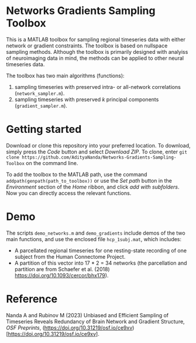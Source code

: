 # Networks Gradients Sampling Toolbox

This is a MATLAB toolbox for sampling regional timeseries data with either network or gradient constraints. The toolbox is based on nullspace sampling methods. Although the toolbox is primarily designed with analyiss of neuroimaging data in mind, the methods can be applied to other neural timeseries data.

The toolbox has two main algorithms (functions):
1. sampling timeseries with preserved intra- or all-network correlations (`network_sampler.m`).
2. sampling timeseries with preserved _k_ principal components (`gradient_sampler.m`).

# Getting started

Download or clone this repository into your preferred location. To download, simply press the _Code_ button and select _Download ZIP_.  To clone, enter `git clone https://github.com/AdityaNanda/Networks-Gradients-Sampling-Toolbox` on the command line.

To add the toolbox to the MATLAB path, use the command `addpath(genpath(path_to_toolbox))` or use the _Set path_ button in the _Environment_ section of the _Home_ ribbon, and click _add with subfolders_. Now you can directly access the relevant functions.

# Demo

The scripts `demo_networks.m` and `demo_gradients` include demos of the two main functions, and use the enclosed file `hcp_1subj.mat`, which includes:

* A parcellated regional timeseries for one resting-state recording of one subject from the Human Connectome Project.
* A partition of this vector into 17 * 2 = 34 networks (the parcellation and partition are from Schaefer et al. (2018) https://doi.org/10.1093/cercor/bhx179).

# Reference

Nanda A and Rubinov M (2023) Unbiased and Efficient Sampling of Timeseries Reveals Redundancy of Brain Network and Gradient Structure, _OSF Preprints_, (https://doi.org/10.31219/osf.io/ce9xv)[https://doi.org/10.31219/osf.io/ce9xv].
